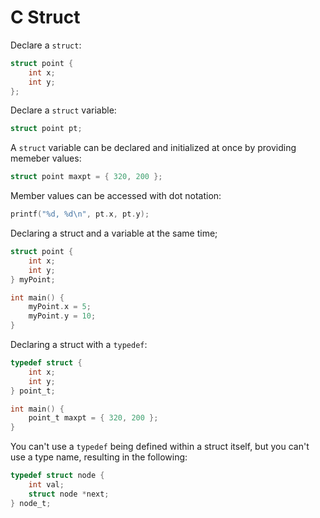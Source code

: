 # C Struct

Declare a `struct`:

``` c
struct point {
    int x;
    int y;
};
```

Declare a `struct` variable:

``` c
struct point pt;
```

A `struct` variable can be declared and initialized at once by providing memeber values:

``` c
struct point maxpt = { 320, 200 };
```

Member values can be accessed with dot notation:

``` c
printf("%d, %d\n", pt.x, pt.y);
```

Declaring a struct and a variable at the same time;

``` c
struct point {
    int x;
    int y;
} myPoint;

int main() {
    myPoint.x = 5;
    myPoint.y = 10;
}
```

Declaring a struct with a `typedef`:

``` c
typedef struct {
    int x;
    int y;
} point_t;

int main() {
    point_t maxpt = { 320, 200 };
}
```

You can't use a `typedef` being defined within a struct itself, but you can't use a type name, resulting in the following:

``` c
typedef struct node {
    int val;
    struct node *next;
} node_t;
```